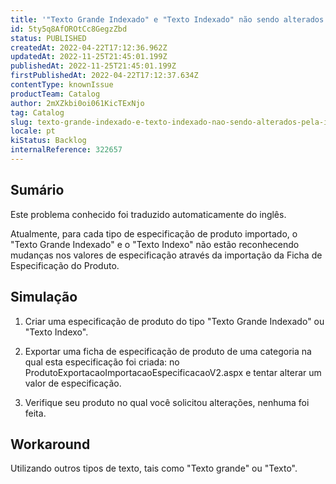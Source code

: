```yaml
---
title: '"Texto Grande Indexado" e "Texto Indexado" não sendo alterados pela Importação de Especificação'
id: 5ty5q8AfOROtCc8GegzZbd
status: PUBLISHED
createdAt: 2022-04-22T17:12:36.962Z
updatedAt: 2022-11-25T21:45:01.199Z
publishedAt: 2022-11-25T21:45:01.199Z
firstPublishedAt: 2022-04-22T17:12:37.634Z
contentType: knownIssue
productTeam: Catalog
author: 2mXZkbi0oi061KicTExNjo
tag: Catalog
slug: texto-grande-indexado-e-texto-indexado-nao-sendo-alterados-pela-importacao-de-especificacao
locale: pt
kiStatus: Backlog
internalReference: 322657
---
```


## Sumário

<div class="alert alert-info">
  <p>Este problema conhecido foi traduzido automaticamente do inglês.</p>
</div>





Atualmente, para cada tipo de especificação de produto importado, o "Texto Grande Indexado" e o "Texto Indexo" não estão reconhecendo mudanças nos valores de especificação através da importação da Ficha de Especificação do Produto.




## Simulação


1) Criar uma especificação de produto do tipo "Texto Grande Indexado" ou "Texto Indexo".

2) Exportar uma ficha de especificação de produto de uma categoria na qual esta especificação foi criada: no ProdutoExportacaoImportacaoEspecificacaoV2.aspx e tentar alterar um valor de especificação.

3) Verifique seu produto no qual você solicitou alterações, nenhuma foi feita.





## Workaround


Utilizando outros tipos de texto, tais como "Texto grande" ou "Texto".

